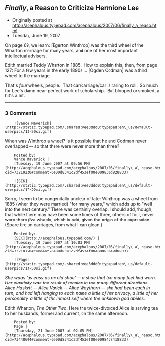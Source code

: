 ## <em>Finally</em>, a Reason to Criticize Hermione Lee

 * Originally posted at http://acephalous.typepad.com/acephalous/2007/06/finally_a_reaso.html
 * Tuesday, June 19, 2007



On page 69, we learn:
[Egerton Winthrop] was the third wheel of the Wharton marriage for many years, and one of her most important intellectual advisers.

Edith married Teddy Wharton in 1885.  How to explain this, then, from page 127:
For a few years in the early 1890s ... [Ogden Codman] was a third wheel to the marriage.

That's _four_ wheels, people.  That car/carriage/car is raring to roll.  So much for Lee's damn near-perfect work of scholarship.  But blooped or smoked, a hit's a hit.    

		

* * *

### 3 Comments 

		

                
[]()

	

		![Vance Maverick](http://static.typepad.com/.shared:vee3ddd0:typepad:en\_us/default-userpics/13-50si.gif)
	

	

		

When was Winthrop a wheel?  Is it possible that he and Codman never overlapped -- so that there were never more than three?

	

		Posted by:
		Vance Maverick |
		[Tuesday, 19 June 2007 at 09:56 PM](http://acephalous.typepad.com/acephalous/2007/06/finally\_a\_reaso.html?cid=73219220#comment-6a00d8341c2df453ef00e009830d828833)

[]()

	

		![SEK](http://static.typepad.com/.shared:vee3ddd0:typepad:en\_us/default-userpics/17-50si.gif)
	

	

		

Sorry, I seem to be congenitally unclear of late: Winthrop was a wheel from 1885 (when they were married) "for many years," which adds up to "well into the next century."  There was certainly overlap.  I should add, though, that while there may have been some times of three, others of four, never were there _five_ wheels, which is odd, given the origin of the expression.  (Spare tire on carriages, from what I can glean.)

	

		Posted by:
		[SEK](http://acephalous.typepad.com/) |
		[Tuesday, 19 June 2007 at 10:03 PM](http://acephalous.typepad.com/acephalous/2007/06/finally\_a\_reaso.html?cid=73219750#comment-6a00d8341c2df453ef00e009830e8d8833)

[]()

	

		![Page](http://static.typepad.com/.shared:vee3ddd0:typepad:en\_us/default-userpics/13-50si.gif)
	

	

		

_She waas 'as easy as an old shoe' -- a shoe that too many feet had worn. Her elasticity was the result of tension in too many different directions. Alice Haskett -- Alice Varick -- Alice Waythorn -- she had been each in turn, and had left hanging to each name a little of her privacy, a little of her personality, a little of the inmost self where the unknown god abides._

Edith Wharton, _The Other Two_. Here the twice-divorced Alice is serving tea to her husbands, former and current, on the same afternoon.

	

		Posted by:
		Page |
		[Thursday, 21 June 2007 at 02:05 PM](http://acephalous.typepad.com/acephalous/2007/06/finally\_a\_reaso.html?cid=73440604#comment-6a00d8341c2df453ef00e0098477418833)

		

        